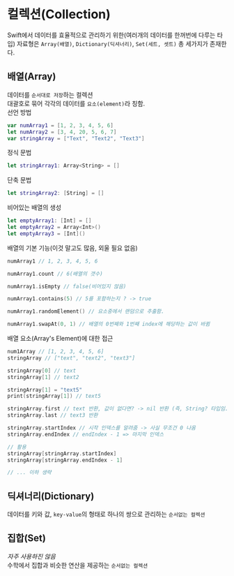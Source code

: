 # 컬렉션(Collection)
Swift에서 데이터를 효율적으로 관리하기 위한(여러개의 데이터를 한꺼번에 다루는 타입) 자료형은 `Array(배열)`, `Dictionary(딕셔너리)`, `Set(세트, 셋트)` 총 세가지가 존재한다.

## 배열(Array)
데이터를 `순서대로 저장`하는 컬렉션<br>
대괄호로 묶어 각각의 데이터를 `요소(element)`라 칭함.<br>
선언 방법
```swift
var numArray1 = [1, 2, 3, 4, 5, 6]
let numArray2 = [3, 4, 20, 5, 6, 7]
var stringArray = ["Text", "Text2", "Text3"]
```
정식 문법
```swift
let stringArray1: Array<String> = []
```
단축 문법
```swift
let stringArray2: [String] = []
```
비어있는 배열의 생성
```swift
let emptyArray1: [Int] = []
let emptyArray2 = Array<Int>()
let emptyArray3 = [Int]()
```
배열의 기본 기능(이것 말고도 많음, 외울 필요 없음)
```swift
numArray1 // 1, 2, 3, 4, 5, 6

numArray1.count // 6(배열의 갯수)

numArray1.isEmpty // false(비어있지 않음)

numArray1.contains(5) // 5를 포함하는지 ? -> true

numArray1.randomElement() // 요소중에서 랜덤으로 추출함.

numArray1.swapAt(0, 1) // 배열의 0번째와 1번째 index에 해당하는 값이 바뀜
```
배열 요소(Array's Element)에 대한 접근
```swift
num1Array // [1, 2, 3, 4, 5, 6]
stringArray // ["text", "text2", "text3"]

stringArray[0] // text
stringArray[1] // text2

stringArray[1] = "text5"
print(stringArray[1]) // text5

stringArray.first // text 반환, 값이 없다면? -> nil 반환 (즉, String? 타입임.)
stringArray.last // text3 반환

stringArray.startIndex // 시작 인덱스를 알려줌 -> 사실 무조건 0 나옴
stringArray.endIndex // endIndex - 1 => 마지막 인덱스

// 활용
stringArray[stringArray.startIndex]
stringArray[stringArray.endIndex - 1]

// ... 이하 생략
```

## 딕셔너리(Dictionary)
데이터를 키와 값, `key-value`의 형태로 하나의 쌍으로 관리하는 `순서없는 컬렉션`

## 집합(Set)
_자주 사용하진 않음_<br>
수학에서 집합과 비슷한 연산을 제공하는 `순서없는 컬렉션`